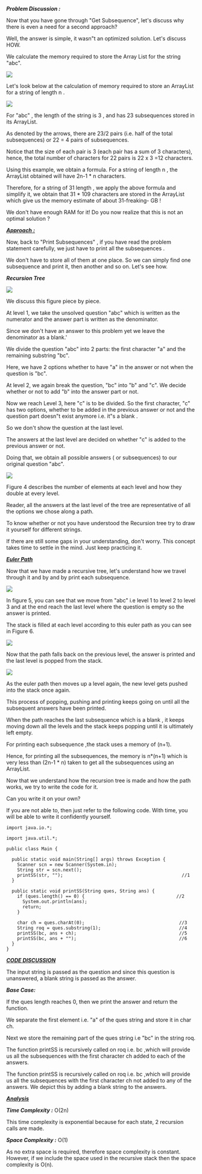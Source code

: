 <i style="text-decofration:underline"><b>Problem Discussion :</b></i>

Now that you have gone through "Get Subsequence", let's discuss why there is even a need for a second approach?

Well, the answer is simple, it wasn"t an optimized solution. Let's discuss HOW.

We calculate the memory required to store the Array List for the string "abc".

<img src="https://pepvids.sgp1.cdn.digitaloceanspaces.com/articles/print_subsequence/print_subsequence_1.png">

Let's look below at the calculation of memory required to store an ArrayList for a string of length n .

<img src="https://pepvids.sgp1.cdn.digitaloceanspaces.com/articles/print_subsequence/print_subsequence_2.png">

For "abc" , the length of the string is 3 , and has 23 subsequences stored in its ArrayList.

As denoted by the arrows, there are 23/2 pairs (i.e. half of the total subsequences) or 22 = 4 pairs of subsequences.

Notice that the size of each pair is 3 (each pair has a sum of 3 characters), hence, the total number of characters for 22 pairs is 22 x 3 =12 characters.

Using this example, we obtain a formula. For a string of length n , the ArrayList obtained will have 2n-1 * n characters.

Therefore, for a string of 31 length , we apply the above formula and simplify it, we obtain that 31 * 109 characters are stored in the ArrayList which give us the memory estimate of about 31-freaking- GB !

We don't have enough RAM for it! Do you now realize that this is not an optimal solution ?

<i style="text-decoration:underline"><b>Approach :</b></i>

Now, back to "Print Subsequences" , if you have read the problem statement carefully, we just have to print all the subsequences .

We don't have to store all of them at one place. So we can simply find one subsequence and print it, then another and so on. Let's see how.

<i><b>Recursion Tree </b></i>

<img src="https://pepvids.sgp1.cdn.digitaloceanspaces.com/articles/print_subsequence/print_subsequence_3.png">

We discuss this figure piece by piece.

At level 1, we take the unsolved question "abc" which is written as the numerator and the answer part is written as the denominator. 

Since we don't have an answer to this problem yet we leave the denominator as a blank.'

We divide the question "abc" into 2 parts: the first character "a" and the remaining substring "bc". 

Here, we have 2 options whether to have "a" in the answer or not when the question is "bc".

At level 2, we again break the question, "bc" into "b" and "c". We decide whether or not to add "b" into the answer part or not.

Now we reach Level 3, here "c" is to be divided. So the first character, "c" has two options, whether to be added in the previous answer or not and the question part doesn"t exist anymore i.e. it"s a blank . 

So we don't show the question at the last level.

The answers at the last level are decided on whether "c" is added to the previous answer or not. 

Doing that, we obtain all possible answers ( or subsequences) to our original question "abc".

<img src="https://pepvids.sgp1.cdn.digitaloceanspaces.com/articles/print_subsequence/print_subsequence_4.png">

Figure 4 describes the number of elements at each level and how they double at every level.

Reader, all the answers at the last level of the tree are representative of all the options we chose along a path.

To know whether or not you have understood the Recursion tree try to draw it yourself for different strings. 

If there are still some gaps in your understanding, don't worry. This concept takes time to settle in the mind. Just keep practicing it.

<i style="text-decoration:underline"><b>Euler Path</b></i>

Now that we have made a recursive tree, let's understand how we travel through it and by and by print each subsequence.

<img src="https://pepvids.sgp1.cdn.digitaloceanspaces.com/articles/print_subsequence/print_subsequence_5.png">

In figure 5, you can see that we move from "abc" i.e level 1 to level 2 to level 3 and at the end reach the last level where the question is empty so the answer is printed. 

The stack is filled at each level according to this euler path as you can see in Figure 6.

<img src="https://pepvids.sgp1.cdn.digitaloceanspaces.com/articles/print_subsequence/print_subsequence_6.png">

Now that the path falls back on the previous level, the answer is printed and the last level is popped from the stack.

<img src="https://pepvids.sgp1.cdn.digitaloceanspaces.com/articles/print_subsequence/print_subsequence_7.png">

As the euler path then moves up a level again, the new level gets pushed into the stack once again. 

This process of popping, pushing and printing keeps going on until all the subsequent answers have been printed.

When the path reaches the last subsequence which is a blank , it keeps moving down all the levels and the stack keeps popping until it is ultimately left empty.

For printing each subsequence ,the stack uses a memory of (n+1). 

Hence, for printing all the subsequences, the memory is n*(n+1) which is very less than (2n-1 * n) taken to get all the subsequences using an ArrayList.

Now that we understand how the recursion tree is made and how the path works, we try to write the code for it.

Can you write it on your own?

If you are not able to, then just refer to the following code. With time, you will be able to write it confidently yourself.

```
import java.io.*;

import java.util.*;

public class Main {

  public static void main(String[] args) throws Exception {
    Scanner scn = new Scanner(System.in);
    String str = scn.next();
    printSS(str, "");                                            //1
  }

  public static void printSS(String ques, String ans) {
    if (ques.length() == 0) {                                  //2
      System.out.println(ans);
      return;
    }

    char ch = ques.charAt(0);                                   //3
    String roq = ques.substring(1);                             //4
    printSS(bc, ans + ch);                                      //5
    printSS(bc, ans + "");                                      //6
  }
}
```

<i style="text-decoration:underline"><b>CODE DISCUSSION</b></i>

The input string is passed as the question and since this question is unanswered, a blank string is passed as the answer.

<i><b>Base Case: </b></i>

If the ques length reaches 0, then we print the answer and return the function.

We separate the first element i.e. "a" of the ques string and store it in char ch.

Next we store the remaining part of the ques string i.e "bc" in the string roq.

The function printSS is recursively called on roq i.e. bc ,which will provide us all the subsequences with the first character ch added to each of the answers.

The function printSS is recursively called on roq i.e. bc ,which will provide us all the subsequences with the first character ch not added to any of the answers. We depict this by adding a blank string to the answers.

<i style="text-decoration:underline"><b>Analysis </b></i>

<i><b>Time Complexity :</b></i>
O(2n)

This time complexity is exponential because for each state, 2 recursion calls are made.

<i><b>Space Complexity :</b></i>
O(1)

As no extra space is required, therefore space complexity is constant. However, if we include the space used in the recursive stack then the space complexity is O(n).
